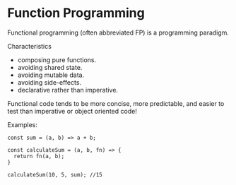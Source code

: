 # Function Programming
Functional programming (often abbreviated FP) is a programming paradigm. 

Characteristics
* composing pure functions.
* avoiding shared state.
* avoiding mutable data.
* avoiding side-effects. 
* declarative rather than imperative.

Functional code tends to be more concise, more predictable, and easier to test than imperative or object oriented code!

Examples:
```
const sum = (a, b) => a + b;

const calculateSum = (a, b, fn) => {
  return fn(a, b);
}

calculateSum(10, 5, sum); //15
```